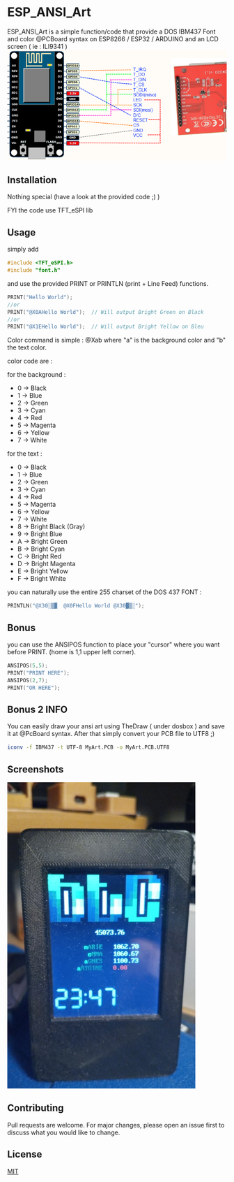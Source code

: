 # ESP_ANSI_Art

ESP_ANSI_Art is a simple function/code that provide a DOS IBM437 Font and color @PCBoard syntax on ESP8266 / ESP32 / ARDUINO and  an LCD screen ( ie : ILI9341 )
 ![wire](README_Medias/wire.png)

## Installation

Nothing special (have a look at the provided code ;) )

FYI the code use TFT_eSPI lib

## Usage
simply add 


```c
#include <TFT_eSPI.h>
#include "font.h"
```

and use the provided PRINT or PRINTLN (print + Line Feed) functions.

```c
PRINT("Hello World");
//or
PRINT("@X0AHello World");  // Will output Bright Green on Black
//or
PRINT("@X1EHello World");  // Will output Bright Yellow on Bleu
```

Color command is simple : @Xab
where "a" is the background color and "b" the text color.

color code are : 

for the background : 
* 0 -> Black
* 1 -> Blue
* 2 -> Green
* 3 -> Cyan
* 4 -> Red
* 5 -> Magenta
* 6 -> Yellow
* 7 -> White

for the text : 
* 0 -> Black
* 1 -> Blue
* 2 -> Green
* 3 -> Cyan
* 4 -> Red
* 5 -> Magenta
* 6 -> Yellow
* 7 -> White
* 8 -> Bright Black (Gray)
* 9 -> Bright Blue
* A -> Bright Green
* B -> Bright Cyan
* C -> Bright Red
* D -> Bright Magenta
* E -> Bright Yellow
* F -> Bright White

you can naturally use the entire 255 charset of the DOS 437 FONT :
```c
PRINTLN("@X30░▒▓  @X0FHello World @X30▓▒░");
```

## Bonus
you can use the ANSIPOS function to place your "cursor" where you want before PRINT.
(home is 1,1 upper left corner).

```c
ANSIPOS(5,5);
PRINT("PRINT HERE");
ANSIPOS(2,7);
PRINT("OR HERE");
```

## Bonus 2 INFO
You can easily draw your ansi art using TheDraw ( under dosbox ) and save it at @PcBoard syntax.
After that simply convert your PCB file to UTF8 ;)

```bash
iconv -f IBM437 -t UTF-8 MyArt.PCB -o MyArt.PCB.UTF8
```


## Screenshots
 ![wire](README_Medias/BTC.png)

## Contributing
Pull requests are welcome. For major changes, please open an issue first to discuss what you would like to change.

## License
[MIT](https://choosealicense.com/licenses/mit/)
